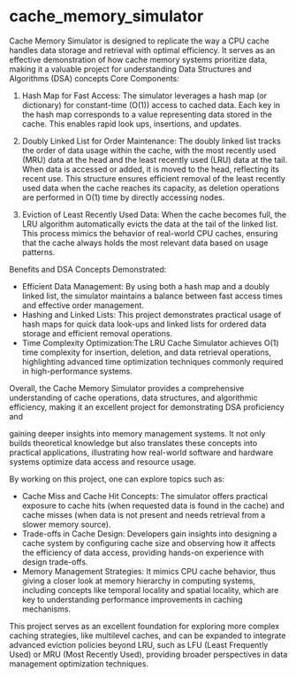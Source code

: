 # cache_memory_simulator
Cache Memory Simulator  is designed to replicate the way a CPU cache handles data storage and retrieval with optimal efficiency. It serves as an effective demonstration of how cache memory systems prioritize data, making it a valuable project for understanding Data Structures and Algorithms (DSA) concepts
Core Components:

1. Hash Map for Fast Access:
   The simulator leverages a hash map (or dictionary) for constant-time (O(1)) access to cached data. Each key in the hash map corresponds to a value representing data stored in the cache. This enables rapid look ups, insertions, and updates.

2. Doubly Linked List for Order Maintenance:
   The doubly linked list tracks the order of data usage within the cache, with the most recently used (MRU) data at the head and the least recently used (LRU) data at the tail. When data is accessed or added, it is moved to the head, reflecting its recent use. This structure ensures efficient removal of the least recently used data when the cache reaches its capacity, as deletion operations are performed in O(1) time by directly accessing nodes.

3. Eviction of Least Recently Used Data:
   When the cache becomes full, the LRU algorithm automatically evicts the data at the tail of the linked list. This process mimics the behavior of real-world CPU caches, ensuring that the cache always holds the most relevant data based on usage patterns.

Benefits and DSA Concepts Demonstrated:

- Efficient Data Management: By using both a hash map and a doubly linked list, the simulator maintains a balance between fast access times and effective order management.
- Hashing and Linked Lists: This project demonstrates practical usage of hash maps for quick data look-ups and linked lists for ordered data storage and efficient removal operations.
- Time Complexity Optimization:The LRU Cache Simulator achieves O(1) time complexity for insertion, deletion, and data retrieval operations, highlighting advanced time optimization techniques commonly required in high-performance systems.

Overall, the Cache Memory Simulator provides a comprehensive understanding of cache operations, data structures, and algorithmic efficiency, making it an excellent project for demonstrating DSA proficiency and

gaining deeper insights into memory management systems. It not only builds theoretical knowledge but also translates these concepts into practical applications, illustrating how real-world software and hardware systems optimize data access and resource usage.

By working on this project, one can explore topics such as:

- Cache Miss and Cache Hit Concepts: The simulator offers practical exposure to cache hits (when requested data is found in the cache) and cache misses (when data is not present and needs retrieval from a slower memory source).
- Trade-offs in Cache Design: Developers gain insights into designing a cache system by configuring cache size and observing how it affects the efficiency of data access, providing hands-on experience with design trade-offs.
- Memory Management Strategies: It mimics CPU cache behavior, thus giving a closer look at memory hierarchy in computing systems, including concepts like temporal locality and spatial locality, which are key to understanding performance improvements in caching mechanisms.

This project serves as an excellent foundation for exploring more complex caching strategies, like multilevel caches, and can be expanded to integrate advanced eviction policies beyond LRU, such as LFU (Least Frequently Used) or MRU (Most Recently Used), providing broader perspectives in data management optimization techniques.
